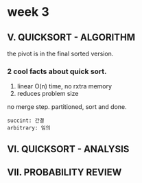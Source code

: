 # week 3

## V. QUICKSORT - ALGORITHM

the pivot is in the final sorted version.

### 2 cool facts about quick sort.

1. linear O\(n\) time, no rxtra memory
2. reduces problem size

no merge step. partitioned, sort and done.

```text
succint: 간결
arbitrary: 임의
```

## VI. QUICKSORT - ANALYSIS

## VII. PROBABILITY REVIEW


